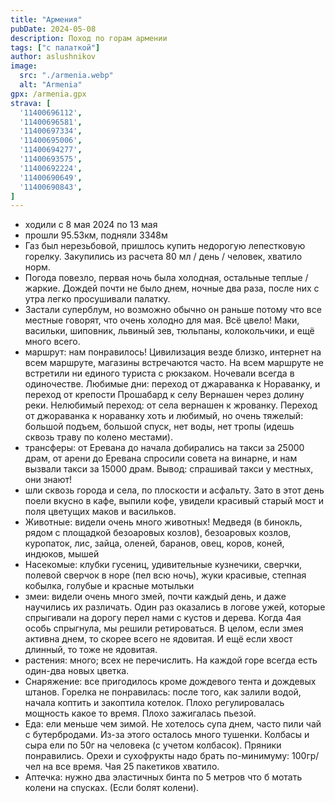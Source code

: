 ```yaml
---
title: "Армения"
pubDate: 2024-05-08
description: Поход по горам армении
tags: ["с палаткой"]
author: aslushnikov
image:
  src: "./armenia.webp"
  alt: "Armenia"
gpx: /armenia.gpx
strava: [
  '11400696112',
  '11400696581',
  '11400697334',
  '11400695006',
  '11400694277',
  '11400693575',
  '11400692224',
  '11400690649',
  '11400690843',
]
---
```


- ходили с 8 мая 2024 по 13 мая
- прошли 95.53км, подняли 3348м
- Газ был нерезьбовой, пришлось купить недорогую лепестковую горелку. Закупились из расчета 80 мл / день / человек, хватило норм. 
- Погода повезло, первая ночь была холодная, остальные теплые / жаркие. Дождей почти не было днем, ночные два раза, после них с утра легко просушивали палатку.
- Застали суперблум, но возможно обычно он раньше потому что все местные говорят, что очень холодно для мая. Всё цвело! Маки, васильки, шиповник, львиный зев, тюльпаны, колокольчики, и ещё много всего.
- маршрут: нам понравилось! Цивилизация везде близко, интернет на всем маршруте, магазины встречаются часто. На всем маршруте не встретили ни единого туриста с рюкзаком. Ночевали всегда в одиночестве. Любимые дни: переход от джараванка к Нораванку, и переход от крепости Прошабард к селу Вернашен через долину реки. Нелюбимый переход: от села вернашен к жрованку.
Переход от джораванка к нораванку хоть и любимый, но очень тяжелый: большой подъем, большой спуск, нет воды, нет тропы (идешь сквозь траву по колено местами).
- трансферы: от Еревана до начала добирались на такси за 25000 драм, от арени до Еревана спросили совета на винарне, и нам вызвали такси за 15000 драм. Вывод: спрашивай такси у местных, они знают!
- шли сквозь города и села, по плоскости и асфальту. Зато в этот день поели вкусно в кафе, выпили кофе, увидели красивый старый мост и поля цветущих маков и васильков. 
- Животные: видели очень много животных! Медведя (в бинокль, рядом с площадкой безоаровых козлов), безоаровых козлов, куропаток, лис, зайца, оленей, баранов, овец, коров, коней, индюков, мышей
- Насекомые: клубки гусениц, удивительные кузнечики, сверчки, полевой сверчок в норе (пел всю ночь), жуки красивые, степная кобылка, голубые и красные мотыльки
- змеи: видели очень много змей, почти каждый день, и даже научились их различать. Один раз оказались в логове ужей, которые спрыгивали на дорогу перел нами с кустов и дерева. Когда 4ая особь спрыгнула, мы решили ретироваться. В целом, если змея активна днем, то скорее всего не ядовитая. И ещё если хвост длинный, то тоже не ядовитая.
- растения: много; всех не перечислить. На каждой горе всегда есть один-два новых цветка. 
- Снаряжение: все пригодилось кроме дождевого тента и дождевых штанов. Горелка не понравилась: после того, как залили водой, начала коптить и закоптила котелок. Плохо регулировалась мощность какое то время. Плохо зажигалась пьезой.
- Еда: ели меньше чем зимой. Не хотелось супа днем, часто пили чай с бутербродами. Из-за этого осталось много тушенки. Колбасы и сыра ели по 50г на человека (с учетом колбасок). Пряники понравились. Орехи и сухофрукты надо брать по-минимуму: 100гр/чел на все время. Чая 25 пакетиков хватило.
- Аптечка: нужно два эластичных бинта по 5 метров что б мотать колени на спусках. (Если болят колени).
